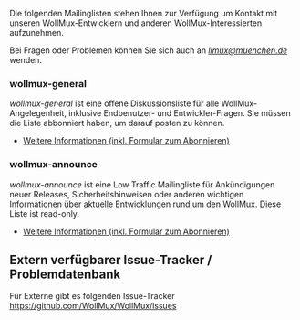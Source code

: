 Die folgenden Mailinglisten stehen Ihnen zur Verfügung um Kontakt mit
unseren WollMux-Entwicklern und anderen WollMux-Interessierten
aufzunehmen.

Bei Fragen oder Problemen können Sie sich auch an *limux@muenchen.de*
wenden.

### wollmux-general

*wollmux-general* ist eine offene Diskussionsliste für alle
WollMux-Angelegenheit, inklusive Endbenutzer- und Entwickler-Fragen. Sie
müssen die Liste abbonniert haben, um darauf posten zu können.

-   [Weitere Informationen (inkl. Formular zum Abonnieren)](http://joinup.ec.europa.eu/mailman/listinfo/wollmux-general)

### wollmux-announce

*wollmux-announce* ist eine Low Traffic Mailingliste für Ankündigungen
neuer Releases, Sicherheitshinweisen oder anderen wichtigen
Informationen über aktuelle Entwicklungen rund um den WollMux. Diese
Liste ist read-only.

-   [Weitere Informationen (inkl. Formular zum Abonnieren)](http://joinup.ec.europa.eu/mailman/listinfo/wollmux-announce)

Extern verfügbarer Issue-Tracker / Problemdatenbank
---------------------------------------------------

Für Externe gibt es folgenden Issue-Tracker
<https://github.com/WollMux/WollMux/issues>
